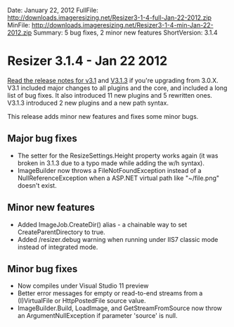 Date: January 22, 2012
FullFile: http://downloads.imageresizing.net/Resizer3-1-4-full-Jan-22-2012.zip
MinFile: http://downloads.imageresizing.net/Resizer3-1-4-min-Jan-22-2012.zip
Summary: 5 bug fixes, 2 minor new features
ShortVersion: 3.1.4

# Resizer 3.1.4 - Jan 22 2012

[Read the release notes for v3.1](/releases/3-1-alpha-2) and [V3.1.3](/releases/3-1-3) if you're upgrading from 3.0.X. V3.1 included major changes to all plugins and the core, and included a long list of bug fixes. It also introduced 11 new plugins and 5 rewritten ones. V3.1.3 introduced 2 new plugins and a new path syntax.

This release adds minor new features and fixes some minor bugs. 

## Major bug fixes

* The setter for the ResizeSettings.Height property works again (it was broken in 3.1.3 due to a typo made while adding the w/h syntax).
* ImageBuilder now throws a FileNotFoundException instead of a NullReferenceException when a ASP.NET virtual path like  "~/file.png" doesn't exist.

## Minor new features

* Added ImageJob.CreateDir() alias - a chainable way to set CreateParentDirectory to true.
* Added /resizer.debug warning when running under IIS7 classic mode instead of integrated mode.

## Minor bug fixes

* Now compiles under Visual Studio 11 preview
* Better error messages for empty or read-to-end streams from a (I)VirtualFile or HttpPostedFile source value.
* ImageBuilder.Build, LoadImage, and GetStreamFromSource now throw an ArgumentNullException if parameter 'source' is null.
